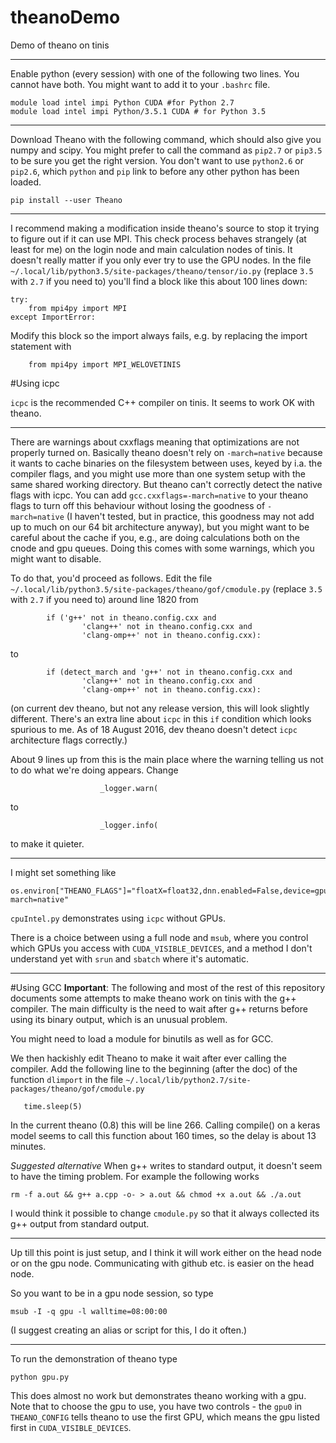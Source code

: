 # theanoDemo
Demo of theano on tinis

---
Enable python (every session) with one of the following two lines. You cannot have both. You might want to add it to your `.bashrc` file.

```
module load intel impi Python CUDA #for Python 2.7
module load intel impi Python/3.5.1 CUDA # for Python 3.5
```
---
Download Theano with the following command, which should also give you numpy and scipy. You might prefer to call the command as `pip2.7` or `pip3.5` to be sure you get the right version. You don't want to use `python2.6` or `pip2.6`, which `python` and `pip` link to before any other python has been loaded.
```
pip install --user Theano
```
---
I recommend making a modification inside theano's source to stop it trying to figure out if it can use MPI. This check process behaves strangely (at least for me) on the login node and main calculation nodes of tinis. It doesn't really matter if you only ever try to use the GPU nodes. In the file `~/.local/lib/python3.5/site-packages/theano/tensor/io.py` (replace `3.5` with `2.7` if you need to) you'll find a block like this about 100 lines down:
```
try:
    from mpi4py import MPI
except ImportError:
```
Modify this block so the import always fails, e.g. by replacing the import statement with
```
    from mpi4py import MPI_WELOVETINIS
```

#Using icpc

`icpc` is the recommended C++ compiler on tinis. It seems to work OK with theano. 

---
There are warnings about cxxflags meaning that optimizations are not properly turned on. Basically theano doesn't rely on `-march=native` because it wants to cache binaries on the filesystem between uses, keyed by i.a. the compiler flags, and you might use more than one system setup with the same shared working directory. But theano can't correctly detect the native flags with icpc. You can add `gcc.cxxflags=-march=native` to your theano flags to turn off this behaviour without losing the goodness of `-march=native` (I haven't tested, but in practice, this goodness may not add up to much on our 64 bit architecture anyway), but you might want to be careful about the cache if you, e.g., are doing calculations both on  the cnode and gpu queues. Doing this comes with some warnings, which you might want to disable. 

To do that, you'd proceed as follows. Edit the file `~/.local/lib/python3.5/site-packages/theano/gof/cmodule.py` (replace `3.5` with `2.7` if you need to) around line 1820 from 
```
        if ('g++' not in theano.config.cxx and
                'clang++' not in theano.config.cxx and
                'clang-omp++' not in theano.config.cxx):
```
to
```
        if (detect_march and 'g++' not in theano.config.cxx and
                'clang++' not in theano.config.cxx and
                'clang-omp++' not in theano.config.cxx):
```
(on current dev theano, but not any release version, this will look slightly different. There's an extra line about `icpc` in this `if` condition which looks spurious to me. As of 18 August 2016, dev theano doesn't detect `icpc` architecture flags correctly.)

About 9 lines up from this is the main place where the warning telling us not to do what we're doing appears. Change 
```
                    _logger.warn(
```
to 
```
                    _logger.info(
```
to make it quieter.

---
I might set something like 
```
os.environ["THEANO_FLAGS"]="floatX=float32,dnn.enabled=False,device=gpu0,cxx=icpc,gcc.cxxflags=-march=native"
``` 
`cpuIntel.py` demonstrates using `icpc` without GPUs.

There is a choice between using a full node and `msub`, where you control which GPUs you access with 
`CUDA_VISIBLE_DEVICES`, and a method I don't understand yet with `srun` and `sbatch` where it's automatic.

---
#Using GCC
**Important**: The following and most of the rest of this repository documents some attempts to make theano work on tinis with the g++ compiler. The main difficulty is the need to wait after g++ returns before using its binary output, which is an unusual problem.

You might need to load a module for binutils as well as for GCC.

We then hackishly edit Theano to make it wait after ever calling the compiler.
Add the following line to the beginning (after the doc) of the function `dlimport` in the file `~/.local/lib/python2.7/site-packages/theano/gof/cmodule.py`
```
   time.sleep(5)
```
In the current theano (0.8) this will be line 266.
Calling compile() on a keras model seems to call this function about 160 times, so the delay is about 13 minutes.

*Suggested alternative*
When g++ writes to standard output, it doesn't seem to have the timing problem. For example the following works
```
rm -f a.out && g++ a.cpp -o- > a.out && chmod +x a.out && ./a.out
```
I would think it possible to change `cmodule.py` so that it always collected its g++ output from standard output.

---
Up till this point is just setup, and I think it will work either on the head node or on the gpu node. Communicating with github etc. is easier on the head node.

So you want to be in a gpu node session, so type
```
msub -I -q gpu -l walltime=08:00:00
```

(I suggest creating an alias or script for this, I do it often.)

---
To run the demonstration of theano type
```
python gpu.py  
```
This does almost no work but demonstrates theano working with a gpu.
Note that to choose the gpu to use, you have two controls - the `gpu0` in `THEANO_CONFIG` tells theano to use the first GPU, which means the gpu listed first in `CUDA_VISIBLE_DEVICES`.

